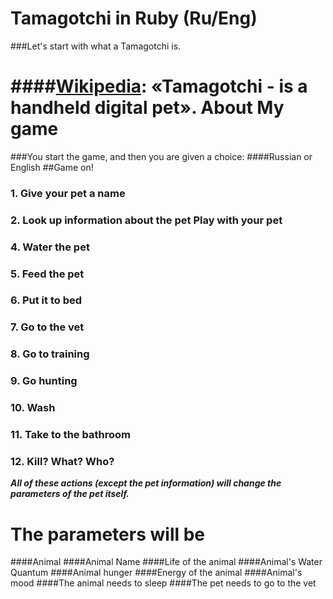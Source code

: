 **Tamagotchi in Ruby (Ru/Eng)**
=========================
###Let's start with what a Tamagotchi is.

####[Wikipedia](https://en.wikipedia.org/wiki/Tamagotchi): «Tamagotchi - is a handheld digital pet».
About My game
=========================
###You start the game, and then you are given a choice:
####Russian or English 
##Game on!
###     1. Give your pet a name
###     2. Look up information about the pet Play with your pet
###     4. Water the pet
###     5. Feed the pet
###     6. Put it to bed
###     7. Go to the vet
###     8. Go to training
###     9. Go hunting
###     10. Wash
###     11. Take to the bathroom
###     12. Kill? What? Who?


***All of these actions (except the pet information) will change the parameters of the pet itself.***

The parameters will be
========================
####Animal
####Animal Name
####Life of the animal
####Animal's Water Quantum
####Animal hunger
####Energy of the animal
####Animal's mood
####The animal needs to sleep
####The pet needs to go to the vet

